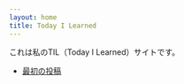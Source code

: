```yaml
---
layout: home
title: Today I Learned
---
```


これは私のTIL（Today I Learned）サイトです。

- [最初の投稿](./_posts/2024-08-05-my-first-post.md)
